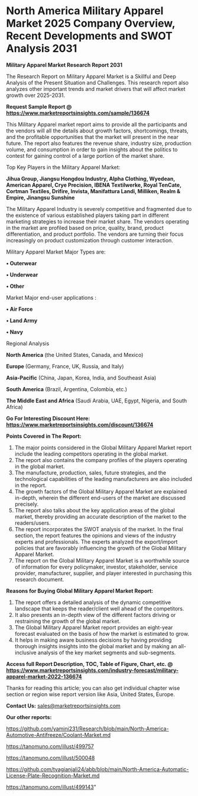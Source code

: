 # North America Military Apparel Market 2025 Company Overview, Recent Developments and SWOT Analysis 2031

<strong>Military Apparel Market Research Report 2031</strong>

The Research Report on Military Apparel Market is a Skillful and Deep Analysis of the Present Situation and Challenges. This research report also analyzes other important trends and market drivers that will affect market growth over 2025-2031.

<strong>Request Sample Report @ <a href=https://www.marketreportsinsights.com/sample/136674>https://www.marketreportsinsights.com/sample/136674</a></strong>

This Military Apparel market report aims to provide all the participants and the vendors will all the details about growth factors, shortcomings, threats, and the profitable opportunities that the market will present in the near future. The report also features the revenue share, industry size, production volume, and consumption in order to gain insights about the politics to contest for gaining control of a large portion of the market share.

Top Key Players in the Military Apparel Market:

<strong>Jihua Group, Jiangsu Hongdou Industry, Alpha Clothing, Wyedean, American Apparel, Crye Precision, IBENA Textilwerke, Royal TenCate, Cortman Textiles, Drifire, Invista, Manifattura Landi, Milliken, Realm & Empire, Jinangsu Sunshine</strong>

The Military Apparel Industry is severely competitive and fragmented due to the existence of various established players taking part in different marketing strategies to increase their market share. The vendors operating in the market are profiled based on price, quality, brand, product differentiation, and product portfolio. The vendors are turning their focus increasingly on product customization through customer interaction.

Military Apparel Market Major Types are:

<strong>• Outerwear

• Underwear

• Other</strong>

Market Major end-user applications :

<strong>• Air Force

• Land Army

• Navy</strong>

Regional Analysis

</u><strong><b>North America</b></strong> (the United States, Canada, and Mexico)

<strong><b>Europe </b></strong>(Germany, France, UK, Russia, and Italy)

<strong><b>Asia-Pacific</b></strong> (China, Japan, Korea, India, and Southeast Asia)

<strong><b>South America</b></strong> (Brazil, Argentina, Colombia, etc.)

<strong><b>The Middle East and Africa</b></strong> (Saudi Arabia, UAE, Egypt, Nigeria, and South Africa)

<strong>Go For Interesting Discount Here: <a href=https://www.marketreportsinsights.com/discount/136674>https://www.marketreportsinsights.com/discount/136674</a></strong>

<strong>Points Covered in The Report:</strong>
<ol>
  <li>The major points considered in the Global Military Apparel Market report include the leading competitors operating in the global market.</li>
  <li>The report also contains the company profiles of the players operating in the global market.</li>
  <li>The manufacture, production, sales, future strategies, and the technological capabilities of the leading manufacturers are also included in the report.</li>
  <li>The growth factors of the Global Military Apparel Market are explained in-depth, wherein the different end-users of the market are discussed precisely.</li>
  <li>The report also talks about the key application areas of the global market, thereby providing an accurate description of the market to the readers/users.</li>
  <li>The report incorporates the SWOT analysis of the market. In the final section, the report features the opinions and views of the industry experts and professionals. The experts analyzed the export/import policies that are favorably influencing the growth of the Global Military Apparel Market.</li>
  <li>The report on the Global Military Apparel Market is a worthwhile source of information for every policymaker, investor, stakeholder, service provider, manufacturer, supplier, and player interested in purchasing this research document.</li>
</ol>
<strong>Reasons for Buying Global Military Apparel Market Report:</strong>

<ol>
  <li>The report offers a detailed analysis of the dynamic competitive landscape that keeps the reader/client well ahead of the competitors.</li>
  <li>It also presents an in-depth view of the different factors driving or restraining the growth of the global market.</li>
  <li>The Global Military Apparel Market report provides an eight-year forecast evaluated on the basis of how the market is estimated to grow.</li>
  <li>It helps in making aware business decisions by having providing thorough insights insights into the global market and by making an all-inclusive analysis of the key market segments and sub-segments.</li>
</ol>
<strong>Access full Report Description, TOC, Table of Figure, Chart, etc. @ <a href=https://www.marketreportsinsights.com/industry-forecast/military-apparel-market-2022-136674>https://www.marketreportsinsights.com/industry-forecast/military-apparel-market-2022-136674</a></strong>


Thanks for reading this article; you can also get individual chapter wise section or region wise report version like Asia, United States, Europe.

<strong>Contact Us:</strong>
sales@marketreportsinsights.com

<strong>Our other reports:</strong>

<a href=https://github.com/yamini231/Research/blob/main/North-America-Automotive-Antifreeze/Coolant-Market.md>https://github.com/yamini231/Research/blob/main/North-America-Automotive-Antifreeze/Coolant-Market.md</a>

<a href=https://tanomuno.com/illust/499757>https://tanomuno.com/illust/499757</a>

<a href=https://tanomuno.com/illust/500048>https://tanomuno.com/illust/500048</a>

<a href=https://github.com/tyagianjali24/abb/blob/main/North-America-Automatic-License-Plate-Recognition-Market.md>https://github.com/tyagianjali24/abb/blob/main/North-America-Automatic-License-Plate-Recognition-Market.md</a>

<a href=https://tanomuno.com/illust/499143>https://tanomuno.com/illust/499143</a>"
